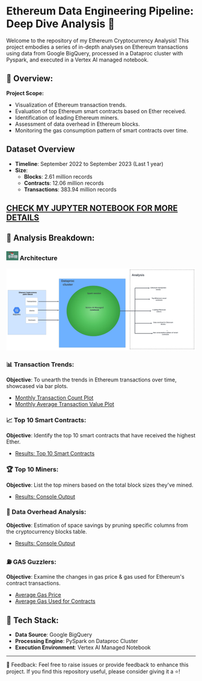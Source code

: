 # Ethereum Data Engineering Pipeline: Deep Dive Analysis 🚀

Welcome to the repository of my Ethereum Cryptocurrency Analysis! This project embodies a series of in-depth analyses on Ethereum transactions using data from Google BigQuery, processed in a Dataproc cluster with Pyspark, and executed in a Vertex AI managed notebook.

## 🌟 Overview:

**Project Scope:**
- Visualization of Ethereum transaction trends.
- Evaluation of top Ethereum smart contracts based on Ether received.
- Identification of leading Ethereum miners.
- Assessment of data overhead in Ethereum blocks.
- Monitoring the gas consumption pattern of smart contracts over time.

## Dataset Overview
- **Timeline**: September 2022 to September 2023 (Last 1 year)
- **Size**:
  - **Blocks**: 2.61 million records
  - **Contracts**: 12.06 million records
  - **Transactions**: 383.94 million records

## [CHECK MY JUPYTER NOTEBOOK FOR MORE DETAILS](etherium-data-analysis.ipynb)

## 📌 Analysis Breakdown:

### ![Architecture](image.png) Architecture
![Architecture](outputs/etherium-data-pipeline.jpeg)
### 📊 Transaction Trends:
**Objective**: To unearth the trends in Ethereum transactions over time, showcased via bar plots.
- [Monthly Transaction Count Plot](outputs/monthly_transaction_count.png)
- [Monthly Average Transaction Value Plot](outputs/monthly_avg_transaction_value.png)
  

### 📈 Top 10 Smart Contracts:
**Objective**: Identify the top 10 smart contracts that have received the highest Ether.
- [Results: Top 10 Smart Contracts](outputs/top_smart_contracts.txt)

### 🏆 Top 10 Miners:
**Objective**: List the top miners based on the total block sizes they've mined.
- [Results: Console Output](outputs/Top_10_Miners.txt)

### 💼 Data Overhead Analysis:
**Objective**: Estimation of space savings by pruning specific columns from the cryptocurrency blocks table.
- [Results: Console Output](outputs/Data_Overhead.txt)

### ⛽ GAS Guzzlers:
**Objective**: Examine the changes in gas price & gas used for Ethereum's contract transactions.
- [Average Gas Price](outputs/average_gas_price_each_month.png)
- [Average Gas Used for Contracts](outputs/Average_gas_used_each_month.png)


## 🚀 Tech Stack:
- **Data Source**: Google BigQuery
- **Processing Engine**: PySpark on Dataproc Cluster
- **Execution Environment**: Vertex AI Managed Notebook

---

🙋 Feedback:
Feel free to raise issues or provide feedback to enhance this project. If you find this repository useful, please consider giving it a ⭐!